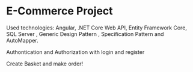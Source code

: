 <h1>E-Commerce Project</h1>
<p>Used technologies: Angular, .NET Core Web API, Entity Framework Core, SQL Server ,
Generic Design Pattern , Specification Pattern and AutoMapper.</p>
<p>Authontication and Authorization with login and register </p>
<p>Create Basket and make order!</p>
